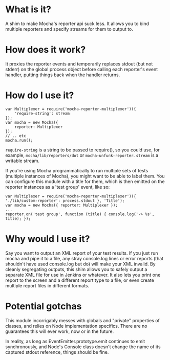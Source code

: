 # What is it?

A shim to make Mocha's reporter api suck less. It allows you to bind multiple reporters and specify streams for them to output to.

# How does it work?

It proxies the reporter events and temporarily replaces stdout (but not stderr) on the global process object before calling each reporter's event handler, putting things back when the handler returns.

# How do I use it?

    var Multiplexer = require('mocha-reporter-multiplexer')({
        'require-string': stream
    });
    var mocha = new Mocha({
        reporter: Multiplexer
    });
    // .. etc
    mocha.run();

`require-string` is a string to be passed to require(), so you could use, for example, `mocha/lib/reporters/dot` or `mocha-unfunk-reporter`. `stream` is a writable stream.

If you're using Mocha programmatically to run multiple sets of tests (multiple instances of Mocha), you might want to be able to label them. You can configure this module with a title for them, which is then emitted on the reporter instances as a 'test group' event, like so:

    var Multiplexer = require('mocha-reporter-multiplexer')({ './lib/custom-reporter': process.stdout }, 'Title');
    var mocha = new Mocha({ reporter: Multiplexer });
    ...
    reporter.on('test group', function (title) { console.log('-> %s', title); });


# Why would I use it?

Say you want to output an XML report of your test results. If you just run mocha and pipe it to a file, any stray console.log lines or error reports (that shouldn't have used console.log but do) will make your XML invalid. By cleanly segregating outputs, this shim allows you to safely output a separate XML file for use in Jenkins or whatever. It also lets you print one report to the screen and a different report type to a file, or even create multiple report files in different formats.

# Potential gotchas

This module incorrigably messes with globals and "private" properties of classes, and relies on Node implementation specifics. There are no guarantees this will ever work, now or in the future.

In reality, as long as EventEmitter.prototype.emit continues to emit synchronously, and Node's Console class doesn't change the name of its captured stdout reference, things should be fine.
